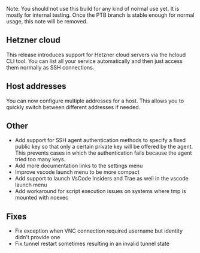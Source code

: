 Note: You should not use this build for any kind of normal use yet. It is mostly for internal testing. Once the PTB branch is stable enough for normal usage, this note will be removed.

## Hetzner cloud

This release introduces support for Hetzner cloud servers via the hcloud CLI tool. You can list all your service automatically and then just access them normally as SSH connections.

## Host addresses

You can now configure multiple addresses for a host. This allows you to quickly switch between different addresses if needed.

## Other

- Add support for SSH agent authentication methods to specify a fixed public key so that only a certain private key will be offered by the agent. This prevents cases in which the authentication fails because the agent tried too many keys.
- Add more documentation links to the settings menu
- Improve vscode launch menu to be more compact
- Add support to launch VsCode Insiders and Trae as well in the vscode launch menu
- Add workaround for script execution issues on systems where tmp is mounted with noexec


## Fixes

- Fix exception when VNC connection required username but identity didn't provide one
- Fix tunnel restart sometimes resulting in an invalid tunnel state
